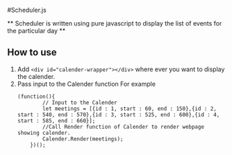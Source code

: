 #Scheduler.js

** Scheduler is written using pure javascript to display the list of events for the particular day **

## How to use

1. Add ```<div id="calender-wrapper"></div>``` where ever you want to display the calender.
2. Pass input to the Calender function
	For example
	```
	(function(){
			// Input to the Calender 	
			let meetings = [{id : 1, start : 60, end : 150},{id : 2, start : 540, end : 570},{id : 3, start : 525, end : 600},{id : 4, start : 585, end : 660}];
			//Call Render function of Calender to render webpage showing calender.
			Calender.Render(meetings);		
		})();
	```
